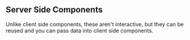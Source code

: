 ## Server Side Components

Unlike client side components, these aren't interactive, but they can be reused and you can pass data into client side components. 
